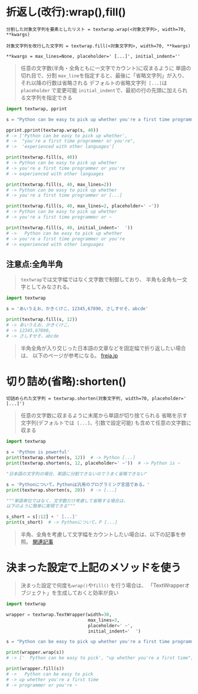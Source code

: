 # 折返し(改行):wrap(),fill()

`分割した対象文字列を要素としたリスト =
textwrap.wrap(<対象文字列>, width=70, **kwargs)`

`対象文字列を改行した文字列 =
textwrap.fill(<対象文字列>, width=70, **kwargs)`

`**kwargs = max_lines=None, placeholder=' [...]', initial_indent=''`

> 任意の文字数(半角・全角ともに一文字でカウント)に収まるように
  単語の切れ目で、分割
> `max_line`を指定すると、最後に「省略文字列」が入り、
  それ以降の行数は省略される
> デフォルトの省略文字列` [...]`は`placeholder` で変更可能
> `initial_indent`で、最初の行の先頭に加えられる文字列を指定できる

```python
import textwrap, pprint

s = "Python can be easy to pick up whether you're a first time programmer or you're experienced with other languages"

pprint.pprint(textwrap.wrap(s, 40))
# -> ['Python can be easy to pick up whether',
# ->  "you're a first time programmer or you're",
# ->  'experienced with other languages']

print(textwrap.fill(s, 40))
# -> Python can be easy to pick up whether
# -> you're a first time programmer or you're
# -> experienced with other languages

print(textwrap.fill(s, 40, max_lines=2))
# -> Python can be easy to pick up whether
# -> you're a first time programmer or [...]

print(textwrap.fill(s, 40, max_lines=2, placeholder=' ~'))
# -> Python can be easy to pick up whether
# -> you're a first time programmer or ~

print(textwrap.fill(s, 40, initial_indent='  '))
# ->   Python can be easy to pick up whether
# -> you're a first time programmer or you're
# -> experienced with other languages
```

## 注意点:全角半角

> `textwrap`では文字幅ではなく文字数で制御しており、
  半角も全角も一文字としてみなされる。

```python
import textwrap

s = 'あいうえお、かきくけこ、12345,67890, さしすせそ、abcde'

print(textwrap.fill(s, 12))
# -> あいうえお、かきくけこ、
# -> 12345,67890,
# -> さしすせそ、abcde
```

> 半角全角が入り交じった日本語の文章などを固定幅で折り返したい場合は、
  以下のページが参考になる。
[freia.jp](http://www.freia.jp/taka/blog/python-textwrap-with-japanese/index.html)

# 切り詰め(省略):shorten()

`切詰められた文字列 = textwrap.shorten(対象文字列, width=70, placeholder=' [...]')`

> 任意の文字数に収まるように末尾から単語が切り捨てられる
> 省略を示す文字列(デフォルトでは` [...]`、引数<placeholder>で設定可能)
  も含めて任意の文字数に収まる

```python
import textwrap

s = 'Python is powerful'
print(textwrap.shorten(s, 12))  # -> Python [...]
print(textwrap.shorten(s, 12, placeholder=' ~'))  # -> Python is ~

"日本語の文字列の場合、単語に分割できないのでうまく省略できない"

s = 'Pythonについて。Pythonは汎用のプログラミング言語である。'
print(textwrap.shorten(s, 20))  # -> [...]

"""単語単位ではなく、文字数だけ考慮して省略する場合は、
以下のように簡単に実現できる"""

s_short = s[:12] + ' [...]'
print(s_short)  # -> Pythonについて。P [...]
```

> 半角、全角を考慮して文字幅をカウントしたい場合は、以下の記事を参照。
[関連記事](../2.%20情報を取得/1.%20文字列の長さを取得.md#半角を1文字、全角を2文字として扱う場合)

# 決まった設定で上記のメソッドを使う

> 決まった設定で何度も`wrap()`や`fill()` を行う場合は、
  「TextWrapperオブジェクト」を生成しておくと効率が良い

```python
import textwrap

wrapper = textwrap.TextWrapper(width=30,
                               max_lines=3,
                               placeholder=' ~',
                               initial_indent='  ')

s = "Python can be easy to pick up whether you're a first time programmer or you're experienced with other languages"

print(wrapper.wrap(s))
# -> ['  Python can be easy to pick', "up whether you're a first time", "programmer or you're ~"]

print(wrapper.fill(s))
# ->   Python can be easy to pick
# -> up whether you're a first time
# -> programmer or you're ~
```

